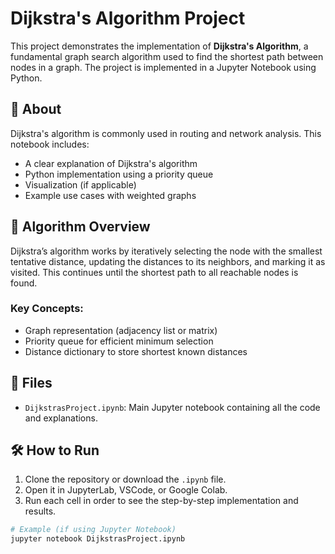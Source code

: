 # Dijkstra's Algorithm Project

This project demonstrates the implementation of **Dijkstra's Algorithm**, a fundamental graph search algorithm used to find the shortest path between nodes in a graph. The project is implemented in a Jupyter Notebook using Python.

## 📘 About

Dijkstra's algorithm is commonly used in routing and network analysis. This notebook includes:

- A clear explanation of Dijkstra's algorithm
- Python implementation using a priority queue
- Visualization (if applicable)
- Example use cases with weighted graphs

## 🧠 Algorithm Overview

Dijkstra’s algorithm works by iteratively selecting the node with the smallest tentative distance, updating the distances to its neighbors, and marking it as visited. This continues until the shortest path to all reachable nodes is found.

### Key Concepts:
- Graph representation (adjacency list or matrix)
- Priority queue for efficient minimum selection
- Distance dictionary to store shortest known distances

## 📂 Files

- `DijkstrasProject.ipynb`: Main Jupyter notebook containing all the code and explanations.

## 🛠️ How to Run

1. Clone the repository or download the `.ipynb` file.
2. Open it in JupyterLab, VSCode, or Google Colab.
3. Run each cell in order to see the step-by-step implementation and results.

```bash
# Example (if using Jupyter Notebook)
jupyter notebook DijkstrasProject.ipynb
